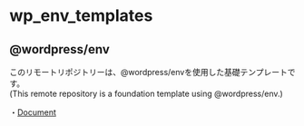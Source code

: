 # wp_env_templates
## @wordpress/env

このリモートリポジトリーは、@wordpress/envを使用した基礎テンプレートです。<br>
(This remote repository is a foundation template using @wordpress/env.)

・[Document](https://ja.wordpress.org/team/handbook/block-editor/reference-guides/packages/packages-env/)
